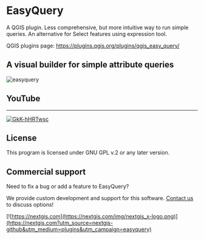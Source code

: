 # EasyQuery

A QGIS plugin. Less comprehensive, but more intuitive way to run simple queries. An alternative for Select features using expression tool.

QGIS plugins page: https://plugins.qgis.org/plugins/qgis_easy_query/ 


## A visual builder for simple attribute queries

![easyquery](https://github.com/nextgis/qgis_easy_query/assets/101568545/538ee11c-3c37-4773-ae78-bfd119501fc8)

## YouTube
-------------
[![GkK-hHRTwsc](https://github.com/nextgis/qgis_easy_query/assets/101568545/8c8ed22f-a802-438e-9750-7a3b66b92554)](https://youtu.be/GkK-hHRTwsc)

License
-------------
This program is licensed under GNU GPL v.2 or any later version.

Commercial support
------------------
Need to fix a bug or add a feature to EasyQuery?

We provide custom development and support for this software. [Contact us](https://nextgis.com/contact/?utm_source=nextgis-github&utm_medium=plugins&utm_campaign=easyquery) to discuss options!


[![https://nextgis.com](https://nextgis.com/img/nextgis_x-logo.png)](https://nextgis.com?utm_source=nextgis-github&utm_medium=plugins&utm_campaign=easyquery)
